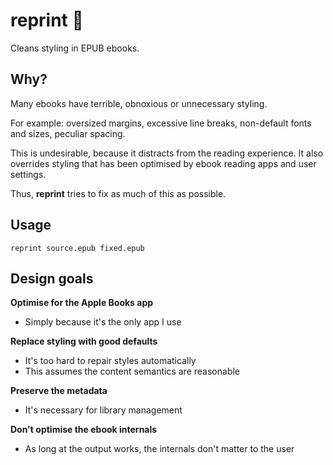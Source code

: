 # reprint 📖

Cleans styling in EPUB ebooks.

## Why?

Many ebooks have terrible, obnoxious or unnecessary styling.

For example: oversized margins, excessive line breaks, non-default fonts and 
sizes, peculiar spacing.

This is undesirable, because it distracts from the reading experience. It also
overrides styling that has been optimised by ebook reading apps and user 
settings.

Thus, **reprint** tries to fix as much of this as possible.

## Usage

```
reprint source.epub fixed.epub
```

## Design goals

**Optimise for the Apple Books app**

- Simply because it's the only app I use

**Replace styling with good defaults**

- It's too hard to repair styles automatically
- This assumes the content semantics are reasonable

**Preserve the metadata**

- It's necessary for library management

**Don't optimise the ebook internals**

- As long at the output works, the internals don't matter to the user
